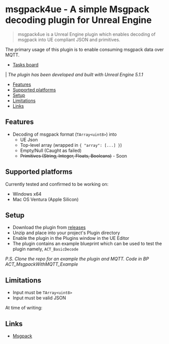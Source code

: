 # msgpack4ue - A simple Msgpack decoding plugin for Unreal Engine

> msgpack4ue is a Unreal Engine plugin which enables decoding of msgpack into UE compliant JSON and primitives. 

The primary usage of this plugin is to enable consuming msgpack data over MQTT.  
- [Tasks board](https://github.com/users/kyunwang/projects/1/views/1)

| *The plugin has been developed and built with Unreal Engine 5.1.1*

- [Features](#features)
- [Supported platforms](#supported-platforms)
- [Setup](#setup)
- [Limitations](#limitations)
- [Links](#links)

## Features
- Decoding of msgpack format (`TArray<uint8>`) into
  - UE Json
  - Top-level array (wrapped in `{ "array": [...] }`)
  - Empty/Null (Caught as failed)
  - ~~Primitives (String, Integer, Floats, Booleans)~~ - Soon
<!-- - Encoding UE JSON into msgpack format  -->

## Supported platforms
Currently tested and confirmed to be working on:

- Windows x64
- Mac OS Ventura (Apple Silicon)

## Setup
- Download the plugin from [releases](https://github.com/kyunwang/msgpack4ue/releases)
- Unzip and place into your project's Plugin directory
- Enable the plugin in the Plugins window in the UE Editor
- The plugin contains an example blueprint which can be used to test the plugin namely, `ACT_BasicDecode`

*P.S. Clone the repo for an example the plugin and MQTT. Code in BP ACT_MsgpackWithMQTT_Example*

## Limitations
- Input must be `TArray<uint8>`
- Input must be valid JSON
<!-- - or a pimitive type -->
At time of writing:


<!-- ## Known Issues

Regarding Epic's MQTT plugin not this plugin:
- On MacOS - Crashes UE editor on exit play/simulate if the MQTT credentials/connection is incorrect/failed -->

## Links
- [Msgpack](https://msgpack.org/)